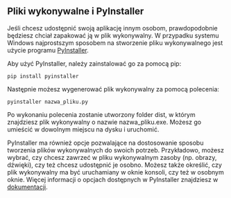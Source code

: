 
## Pliki wykonywalne i PyInstaller

Jeśli chcesz udostępnić swoją aplikację innym osobom, prawdopodobnie będziesz chciał zapakować ją w plik wykonywalny. W przypadku systemu Windows najprostszym sposobem na stworzenie pliku wykonywalnego jest użycie programu <a href = "https://www.pyinstaller.org/">PyInstaller</a>.

Aby użyć PyInstaller, należy zainstalować go za pomocą pip:

```
pip install pyinstaller
```

Następnie możesz wygenerować plik wykonywalny za pomocą polecenia:

```
pyinstaller nazwa_pliku.py
```

Po wykonaniu polecenia zostanie utworzony folder dist, w którym znajdziesz plik wykonywalny o nazwie nazwa_pliku.exe. Możesz go umieścić w dowolnym miejscu na dysku i uruchomić.

PyInstaller ma również opcje pozwalające na dostosowanie sposobu tworzenia plików wykonywalnych do swoich potrzeb. Przykładowo, możesz wybrać, czy chcesz zawrzeć w pliku wykonywalnym zasoby (np. obrazy, dźwięki), czy też chcesz udostępnić je osobno. Możesz także określić, czy plik wykonywalny ma być uruchamiany w oknie konsoli, czy też w osobnym oknie. Więcej informacji o opcjach dostępnych w PyInstaller znajdziesz w <a href = "https://pyinstaller.readthedocs.io/en/stable/index.html">dokumentacji</a>.
